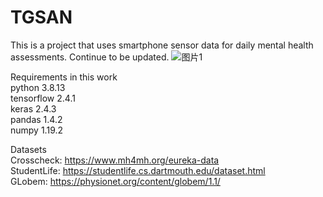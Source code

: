# TGSAN
This is a project that uses smartphone sensor data for daily mental health assessments. Continue to be updated.
![图片1](https://github.com/aurorabyte/TGSAN/assets/153363134/ee193483-ae6f-48c5-9f9e-f00c88fcf949)

Requirements in this work  
python 3.8.13  
tensorflow 2.4.1  
keras 2.4.3  
pandas 1.4.2  
numpy 1.19.2  

Datasets  
Crosscheck: https://www.mh4mh.org/eureka-data  
StudentLife: https://studentlife.cs.dartmouth.edu/dataset.html  
GLobem: https://physionet.org/content/globem/1.1/  
